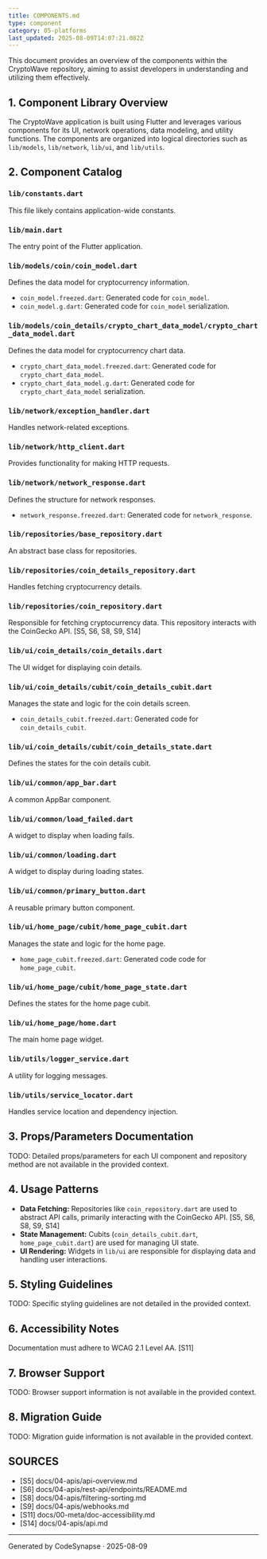 ```yaml
---
title: COMPONENTS.md
type: component
category: 05-platforms
last_updated: 2025-08-09T14:07:21.082Z
---
```

This document provides an overview of the components within the CryptoWave repository, aiming to assist developers in understanding and utilizing them effectively.

## 1. Component Library Overview

The CryptoWave application is built using Flutter and leverages various components for its UI, network operations, data modeling, and utility functions. The components are organized into logical directories such as `lib/models`, `lib/network`, `lib/ui`, and `lib/utils`.

## 2. Component Catalog

### `lib/constants.dart`

This file likely contains application-wide constants.

### `lib/main.dart`

The entry point of the Flutter application.

### `lib/models/coin/coin_model.dart`

Defines the data model for cryptocurrency information.
- `coin_model.freezed.dart`: Generated code for `coin_model`.
- `coin_model.g.dart`: Generated code for `coin_model` serialization.

### `lib/models/coin_details/crypto_chart_data_model/crypto_chart_data_model.dart`

Defines the data model for cryptocurrency chart data.
- `crypto_chart_data_model.freezed.dart`: Generated code for `crypto_chart_data_model`.
- `crypto_chart_data_model.g.dart`: Generated code for `crypto_chart_data_model` serialization.

### `lib/network/exception_handler.dart`

Handles network-related exceptions.

### `lib/network/http_client.dart`

Provides functionality for making HTTP requests.

### `lib/network/network_response.dart`

Defines the structure for network responses.
- `network_response.freezed.dart`: Generated code for `network_response`.

### `lib/repositories/base_repository.dart`

An abstract base class for repositories.

### `lib/repositories/coin_details_repository.dart`

Handles fetching cryptocurrency details.

### `lib/repositories/coin_repository.dart`

Responsible for fetching cryptocurrency data. This repository interacts with the CoinGecko API. [S5, S6, S8, S9, S14]

### `lib/ui/coin_details/coin_details.dart`

The UI widget for displaying coin details.

### `lib/ui/coin_details/cubit/coin_details_cubit.dart`

Manages the state and logic for the coin details screen.
- `coin_details_cubit.freezed.dart`: Generated code for `coin_details_cubit`.

### `lib/ui/coin_details/cubit/coin_details_state.dart`

Defines the states for the coin details cubit.

### `lib/ui/common/app_bar.dart`

A common AppBar component.

### `lib/ui/common/load_failed.dart`

A widget to display when loading fails.

### `lib/ui/common/loading.dart`

A widget to display during loading states.

### `lib/ui/common/primary_button.dart`

A reusable primary button component.

### `lib/ui/home_page/cubit/home_page_cubit.dart`

Manages the state and logic for the home page.
- `home_page_cubit.freezed.dart`: Generated code code for `home_page_cubit`.

### `lib/ui/home_page/cubit/home_page_state.dart`

Defines the states for the home page cubit.

### `lib/ui/home_page/home.dart`

The main home page widget.

### `lib/utils/logger_service.dart`

A utility for logging messages.

### `lib/utils/service_locator.dart`

Handles service location and dependency injection.

## 3. Props/Parameters Documentation

TODO: Detailed props/parameters for each UI component and repository method are not available in the provided context.

## 4. Usage Patterns

*   **Data Fetching:** Repositories like `coin_repository.dart` are used to abstract API calls, primarily interacting with the CoinGecko API. [S5, S6, S8, S9, S14]
*   **State Management:** Cubits (`coin_details_cubit.dart`, `home_page_cubit.dart`) are used for managing UI state.
*   **UI Rendering:** Widgets in `lib/ui` are responsible for displaying data and handling user interactions.

## 5. Styling Guidelines

TODO: Specific styling guidelines are not detailed in the provided context.

## 6. Accessibility Notes

Documentation must adhere to WCAG 2.1 Level AA. [S11]

## 7. Browser Support

TODO: Browser support information is not available in the provided context.

## 8. Migration Guide

TODO: Migration guide information is not available in the provided context.

## SOURCES

- [S5] docs/04-apis/api-overview.md
- [S6] docs/04-apis/rest-api/endpoints/README.md
- [S8] docs/04-apis/filtering-sorting.md
- [S9] docs/04-apis/webhooks.md
- [S11] docs/00-meta/doc-accessibility.md
- [S14] docs/04-apis/api.md

---
Generated by CodeSynapse · 2025-08-09
